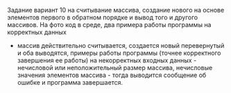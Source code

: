 Задание вариант 10 на считывание массива, создание нового на основе
элементов первого в обратном порядке и вывод того и другого массивов.
На фото код в среде, два примера работы программы на корректных данных
- массив действительно считывается, создается новый перевернутый и оба выводятся,
примеры работы программы (точнее корректного завершения ее работы) 
на некорректных входных данных - нечисловой или неположительный размер массива, 
нечисловые значения элементов массива - тогда выводится сообщение об ошибке и программа завершается.
